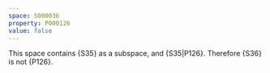 ```yaml
---
space: S000036
property: P000126
value: false
---
```


This space contains {S35} as a subspace, and {S35|P126}.
Therefore {S36} is not {P126}.
